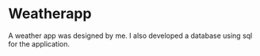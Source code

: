 # Weatherapp
A weather app was designed by me. I also developed a database using sql for the application.
